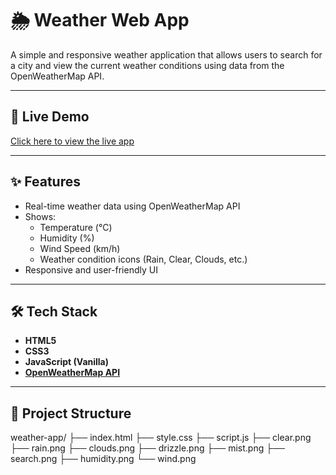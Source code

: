 # 🌦️ Weather Web App

A simple and responsive weather application that allows users to search for a city and view the current weather conditions using data from the OpenWeatherMap API.

---

## 🔗 Live Demo

[Click here to view the live app]([https://yourusername.github.io/your-repo-name](https://shivam00018.github.io/Live_Weather_website/))  


---

## ✨ Features

- Real-time weather data using OpenWeatherMap API
- Shows:
  - Temperature (°C)
  - Humidity (%)
  - Wind Speed (km/h)
  - Weather condition icons (Rain, Clear, Clouds, etc.)
- Responsive and user-friendly UI

---

## 🛠️ Tech Stack

- **HTML5**
- **CSS3**
- **JavaScript (Vanilla)**
- **[OpenWeatherMap API](https://openweathermap.org/api)**

---

## 📁 Project Structure

weather-app/
├── index.html
├── style.css
├── script.js
├── clear.png
├── rain.png
├── clouds.png
├── drizzle.png
├── mist.png
├── search.png
├── humidity.png
└── wind.png
